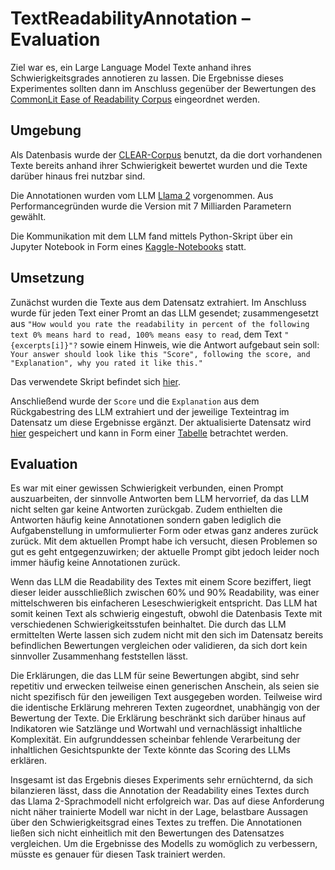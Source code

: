 # TextReadabilityAnnotation – Evaluation
Ziel war es, ein Large Language Model Texte anhand ihres Schwierigkeitsgrades annotieren zu lassen. Die Ergebnisse dieses Experimentes sollten dann im Anschluss gegenüber der Bewertungen des [CommonLit Ease of Readability Corpus](https://github.com/scrosseye/CLEAR-Corpus) eingeordnet werden.

## Umgebung
Als Datenbasis wurde der [CLEAR-Corpus](https://github.com/scrosseye/CLEAR-Corpus) benutzt, da die dort vorhandenen Texte bereits anhand ihrer Schwierigkeit bewertet wurden und die Texte darüber hinaus frei nutzbar sind.

Die Annotationen wurden vom LLM [Llama 2](https://huggingface.co/meta-llama/Llama-2-7b-chat-hf) vorgenommen. Aus Performancegründen wurde die Version mit 7 Milliarden Parametern gewählt.

Die Kommunikation mit dem LLM fand mittels Python-Skript über ein Jupyter Notebook in Form eines [Kaggle-Notebooks](hhttps://www.kaggle.com/code/rundex/textreadabilityannotation) statt.

## Umsetzung

Zunächst wurden die Texte aus dem Datensatz extrahiert. Im Anschluss wurde für jeden Text einer Promt an das LLM gesendet; zusammengesetzt aus `"How would you rate the readability in percent of the following text 0% means hard to read, 100% means easy to read`, dem Text `"{excerpts[i]}"?` sowie einem Hinweis, wie die Antwort aufgebaut sein soll: `Your answer should look like this "Score", following the score, and "Explanation", why you rated it like this."` 

Das verwendete Skript befindet sich [hier](https://github.com/LeSnakk/TextReadabilityAnnotation/blob/195739b6082a934c81cd8b296993ed240c6ca6df/project-files/llm-data/llm-prompts/TextReadabilityAnnotationKaggle.ipynb).

Anschließend wurde der `Score` und die `Explanation` aus dem Rückgabestring des LLM extrahiert und der jeweilige Texteintrag im Datensatz um diese Ergebnisse ergänzt. Der aktualisierte Datensatz wird [hier](https://github.com/LeSnakk/TextReadabilityAnnotation/blob/195739b6082a934c81cd8b296993ed240c6ca6df/project-files/llm-data/llm-results/CLEAR_Corpus_6.01_LLM-output.csv) gespeichert und kann in Form einer [Tabelle](https://docs.google.com/spreadsheets/d/1chTMqs1MWS1JJ-rLmyu_ZOP8uCpJcNvWnZaQIUPBs6c/edit?usp=sharing) betrachtet werden.

## Evaluation
Es war mit einer gewissen Schwierigkeit verbunden, einen Prompt auszuarbeiten, der sinnvolle Antworten bem LLM hervorrief, da das LLM nicht selten gar keine Antworten zurückgab. Zudem enthielten die Antworten häufig keine Annotationen sondern gaben lediglich die Aufgabenstellung in umformulierter Form oder etwas ganz anderes zurück zurück. Mit dem aktuellen Prompt habe ich versucht, diesen Problemen so gut es geht entgegenzuwirken; der aktuelle Prompt gibt jedoch leider noch immer häufig keine Annotationen zurück.

Wenn das LLM die Readability des Textes mit einem Score beziffert, liegt dieser leider ausschließlich zwischen 60% und 90% Readability, was einer mittelschweren bis einfacheren Leseschwierigkeit entspricht. Das LLM hat somit keinen Text als schwierig eingestuft, obwohl die Datenbasis Texte mit verschiedenen Schwierigkeitsstufen beinhaltet. Die durch das LLM ermittelten Werte lassen sich zudem nicht mit den sich im Datensatz bereits befindlichen Bewertungen vergleichen oder validieren, da sich dort kein sinnvoller Zusammenhang feststellen lässt.

Die Erklärungen, die das LLM für seine Bewertungen abgibt, sind sehr repetitiv und erwecken teilweise einen generischen Anschein, als seien sie nicht spezifisch für den jeweiligen Text ausgegeben worden. Teilweise wird die identische Erklärung mehreren Texten zugeordnet, unabhängig von der Bewertung der Texte. Die Erklärung beschränkt sich darüber hinaus auf Indikatoren wie Satzlänge und Wortwahl und vernachlässigt inhaltliche Komplexität. Ein aufgrunddessen scheinbar fehlende Verarbeitung der inhaltlichen Gesichtspunkte der Texte könnte das Scoring des LLMs erklären.

Insgesamt ist das Ergebnis dieses Experiments sehr ernüchternd, da sich bilanzieren lässt, dass die Annotation der Readability eines Textes durch das Llama 2-Sprachmodell nicht erfolgreich war. Das auf diese Anforderung nicht näher trainierte Modell war nicht in der Lage, belastbare Aussagen über den Schwierigkeitsgrad eines Textes zu treffen. Die Annotationen ließen sich nicht einheitlich mit den Bewertungen des Datensatzes vergleichen. Um die Ergebnisse des Modells zu womöglich zu verbessern, müsste es genauer für diesen Task trainiert werden.